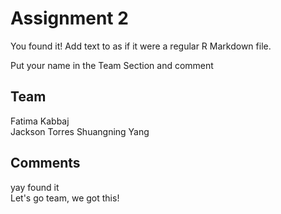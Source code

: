 # Assignment 2

You found it!  Add text to as if it were a regular R Markdown file.

Put your name in the Team Section and comment

## Team
Fatima Kabbaj
<br/>Jackson Torres
Shuangning Yang

## Comments
yay found it
<br/>Let's go team, we got this!
